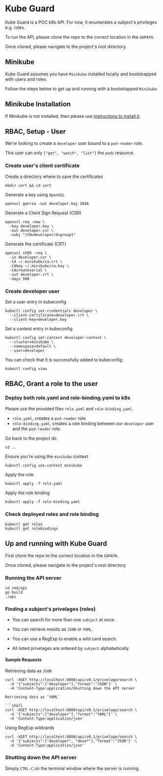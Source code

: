 # Kube Guard

Kube Guard is a POC k8s API. For now, it enumerates a subject's privileges e.g. roles.

To run the API, please clone the repo to the correct location in the `GOPATH`.

Once cloned, please navigate to the project's root directory.

## Minikube

Kube Guard assumes you have `MiniKube` installed locally and bootstrapped with users and roles.

Follow the steps below to get up and running with a bootstrapped `Minikube`.

## Minikube Installation

If Minikube is not installed, then please use [instructions to install it](https://kubernetes.io/docs/tasks/tools/install-minikube/).

## RBAC, Setup - User

We're looking to create a `developer` user bound to a `pod-reader` role.

This user can only `["get", "watch", "list"]` the `pods` resource.

### Create user's client certificate

Create a directory where to save the certificates

```shell
mkdir cert && cd cert
```

Generate a key using `OpenSSL`

```shell
openssl genrsa -out developer.key 2048
```

Generate a Client Sign Request (CSR)

```shell
openssl req -new \
  -key developer.key \
  -out developer.csr \
  -subj "/CN=developer/O=group1"
```

Generate the certificate (CRT)

```shell
openssl x509 -req \
  -in developer.csr \
  -CA ~/.minikube/ca.crt \
  -CAkey ~/.minikube/ca.key \
  -CAcreateserial \
  -out developer.crt \
  -days 500
```

### Create developer user

Set a user entry in kubeconfig

```shell
kubectl config set-credentials developer \
  --client-certificate=developer.crt \
  --client-key=developer.key
```

Set a context entry in kubeconfig

```shell
kubectl config set-context developer-context \
  --cluster=minikube \
  --namespace=default \
  --user=developer
```

You can check that it is successfully added to kubeconfig:

```shell
kubectl config view
```

## RBAC, Grant a role to the user

### Deploy both role.yaml and role-binding.yaml to k8s

Please use the provided files `role.yaml` and `role-binding.yaml`.

- `role.yaml`, creates a `pod-reader` role.
- `role-binding.yaml`, creates a role binding between our `developer` user and the `pod-reader` role.

Go back to the project dir.

```shell
cd ..
```

Ensure you're using the `minikube` context

```shell
kubectl config use-context minikube
```

Apply the role

```shell
kubectl apply -f role.yaml
```

Apply the role binding

```shell
kubectl apply -f role-binding.yaml
```

### Check deployed roles and role binding

```shell
kubectl get roles
kubectl get rolebindings
```

## Up and running with Kube Guard

First clone the repo to the correct location in the `GOPATH`.

Once cloned, please navigate to the project's root directory.

### Running the API server

```shell
cd cmd/api
go build
./api
```

### Finding a subject's privelages (roles)

- You can search for more than one `subject` at once.

- You can retrieve results as `JSON` or `YAML`.

- You can use a RegExp to enable a wild card search.

- All listed privelages are ordered by `subject` alphabetically.

#### Sample Requests

Retrieving data as `JSON`

```shell
curl -XGET http://localhost:8080/api/v0.1/privelage/search \
  -d '{"subjects":["developer"],"format":"JSON"}' \
  -H 'Content-Type:application/Shutting down the API server

Retrieving data as `YAML`

```shell
curl -XGET http://localhost:8080/api/v0.1/privelage/search \
  -d '{"subjects":["developer"],"format":"YAML"}' \
  -H 'Content-Type:application/json'
```

Using RegExp wildcards

```shell
curl -XGET http://localhost:8080/api/v0.1/privelage/search \
  -d '{"subjects":["developer", "deve*"],"format":"JSON"}' \
  -H 'Content-Type:application/json'
```

### Shutting down the API server

Simply `CTRL-C` on the terminal window where the server is running.